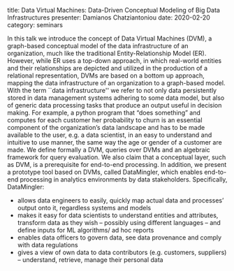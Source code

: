 title: Data Virtual Machines: Data-Driven Conceptual Modeling of Big Data Infrastructures
presenter: Damianos Chatziantoniou
date: 2020-02-20
category: seminars

In this talk we introduce the concept of Data Virtual Machines (DVM), a
graph-based conceptual model of the data infrastructure of an
organization, much like the traditional Entity-Relationship Model (ER).
However, while ER uses a top-down approach, in which real-world entities
and their relationships are depicted and utilized in the production of a
relational representation, DVMs are based on a bottom up approach,
mapping the data infrastructure of an organization to a graph-based
model. With the term ``data infrastructure'' we refer to not only data
persistently stored in data management systems adhering to some data
model, but also of generic data processing tasks that produce an output
useful in decision making. For example, a python program that “does
something” and computes for each customer her probability to churn is an
essential component of the organization’s data landscape and has to be
made available to the user, e.g. a data scientist, in an easy to
understand and intuitive to use manner, the same way the age or gender
of a customer are made. We define formally a DVM, queries over DVMs and
an algebraic framework for query evaluation. We also claim that a
conceptual layer, such as DVM, is a prerequisite for end-to-end
processing.  In addition, we present a prototype tool based on DVMs,
called DataMingler, which enables end-to-end processing in analytics
environments by data stakeholders. Specifically, DataMingler:

* allows data engineers to easily, quickly map actual data and
  processes’ output onto it, regardless systems and models
* makes it easy for data scientists to understand entities and
  attributes, transform data as they wish – possibly using different
  languages – and define inputs for ML algorithms/ ad hoc reports
* enables data officers to govern data, see data provenance and comply
  with data regulations
* gives a view of own data to data contributors (e.g. customers,
  suppliers) – understand, retrieve, manage their personal data
